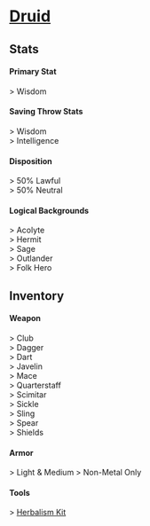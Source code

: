 # **[Druid](https://www.dndbeyond.com/classes/druid)**
## **Stats**
#### **Primary Stat**
\> Wisdom
#### **Saving Throw Stats**
\> Wisdom<br>
\> Intelligence
#### **Disposition**
\> 50% Lawful<br>
\> 50% Neutral
#### **Logical Backgrounds**
\> Acolyte<br>
\> Hermit<br>
\> Sage<br>
\> Outlander<br>
\> Folk Hero
## **Inventory**
#### **Weapon**
\> Club<br>
\> Dagger<br>
\> Dart<br>
\> Javelin<br>
\> Mace<br>
\> Quarterstaff<br>
\> Scimitar<br>
\> Sickle<br>
\> Sling<br>
\> Spear<br>
\> Shields
#### **Armor**
\> Light & Medium
\> Non-Metal Only
#### **Tools**
\> [Herbalism Kit](https://www.dndbeyond.com/equipment/herbalism-kit)
